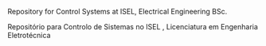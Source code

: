 Repository for Control Systems at ISEL, Electrical Engineering BSc.

Repositório para Controlo de Sistemas no ISEL , Licenciatura em Engenharia Eletrotécnica
